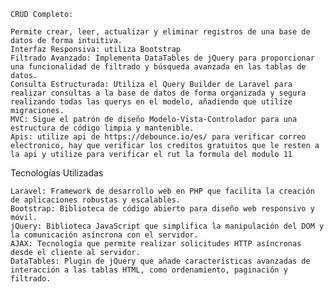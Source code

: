    CRUD Completo: 
    
    Permite crear, leer, actualizar y eliminar registros de una base de datos de forma intuitiva.
    Interfaz Responsiva: utiliza Bootstrap
    Filtrado Avanzado: Implementa DataTables de jQuery para proporcionar una funcionalidad de filtrado y búsqueda avanzada en las tablas de datos.
    Consulta Estructurada: Utiliza el Query Builder de Laravel para realizar consultas a la base de datos de forma organizada y segura realizando todas las querys en el modelo, añadiendo que utilize migraciones.
    MVC: Sigue el patrón de diseño Modelo-Vista-Controlador para una estructura de código limpia y mantenible.
    Apis: utilize api de https://debounce.io/es/ para verificar correo electronico, hay que verificar los creditos gratuitos que le resten a la api y utilize para verificar el rut la formula del modulo 11
    

Tecnologías Utilizadas

    Laravel: Framework de desarrollo web en PHP que facilita la creación de aplicaciones robustas y escalables.
    Bootstrap: Biblioteca de código abierto para diseño web responsivo y móvil.
    jQuery: Biblioteca JavaScript que simplifica la manipulación del DOM y la comunicación asíncrona con el servidor.
    AJAX: Tecnología que permite realizar solicitudes HTTP asíncronas desde el cliente al servidor.
    DataTables: Plugin de jQuery que añade características avanzadas de interacción a las tablas HTML, como ordenamiento, paginación y filtrado.
